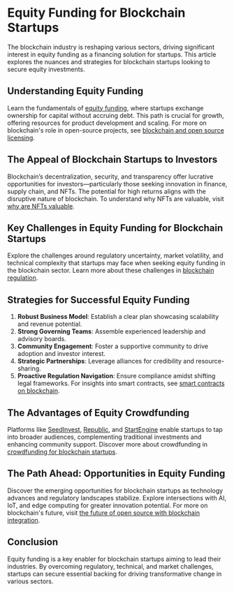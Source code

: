 # Equity Funding for Blockchain Startups

The blockchain industry is reshaping various sectors, driving significant interest in equity funding as a financing solution for startups. This article explores the nuances and strategies for blockchain startups looking to secure equity investments.

## Understanding Equity Funding

Learn the fundamentals of [equity funding](https://www.investopedia.com/terms/e/equity_funding.asp), where startups exchange ownership for capital without accruing debt. This path is crucial for growth, offering resources for product development and scaling. For more on blockchain's role in open-source projects, see [blockchain and open source licensing](https://www.license-token.com/wiki/blockchain-and-open-source-licensing).

## The Appeal of Blockchain Startups to Investors

Blockchain’s decentralization, security, and transparency offer lucrative opportunities for investors—particularly those seeking innovation in finance, supply chain, and NFTs. The potential for high returns aligns with the disruptive nature of blockchain. To understand why NFTs are valuable, visit [why are NFTs valuable](https://www.license-token.com/wiki/why-are-nf-ts-valuable).

## Key Challenges in Equity Funding for Blockchain Startups

Explore the challenges around regulatory uncertainty, market volatility, and technical complexity that startups may face when seeking equity funding in the blockchain sector. Learn more about these challenges in [blockchain regulation](https://www.license-token.com/wiki/blockchain-regulation).

## Strategies for Successful Equity Funding

1. **Robust Business Model**: Establish a clear plan showcasing scalability and revenue potential.
2. **Strong Governing Teams**: Assemble experienced leadership and advisory boards.
3. **Community Engagement**: Foster a supportive community to drive adoption and investor interest.
4. **Strategic Partnerships**: Leverage alliances for credibility and resource-sharing.
5. **Proactive Regulation Navigation**: Ensure compliance amidst shifting legal frameworks. For insights into smart contracts, see [smart contracts on blockchain](https://www.license-token.com/wiki/smart-contracts-on-blockchain).

## The Advantages of Equity Crowdfunding

Platforms like [SeedInvest](https://www.seedinvest.com/), [Republic](https://republic.com/), and [StartEngine](https://www.startengine.com/) enable startups to tap into broader audiences, complementing traditional investments and enhancing community support. Discover more about crowdfunding in [crowdfunding for blockchain startups](https://www.license-token.com/wiki/crowdfunding-for-blockchain-startups).

## The Path Ahead: Opportunities in Equity Funding

Discover the emerging opportunities for blockchain startups as technology advances and regulatory landscapes stabilize. Explore intersections with AI, IoT, and edge computing for greater innovation potential. For more on blockchain's future, visit [the future of open source with blockchain integration](https://www.license-token.com/wiki/the-future-of-open-source-with-blockchain-integration).

## Conclusion

Equity funding is a key enabler for blockchain startups aiming to lead their industries. By overcoming regulatory, technical, and market challenges, startups can secure essential backing for driving transformative change in various sectors.
